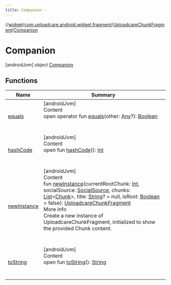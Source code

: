 ```yaml
---
title: Companion -
---
```

//[widget](../../../index.md)/[com.uploadcare.android.widget.fragment](../../index.md)/[UploadcareChunkFragment](../index.md)/[Companion](index.md)



# Companion  
 [androidJvm] object [Companion](index.md)   


## Functions  
  
|  Name|  Summary| 
|---|---|
| <a name="kotlin/Any/equals/#kotlin.Any?/PointingToDeclaration/"></a>[equals](../../../com.uploadcare.android.widget.worker/-uploadcare-work-manager-initializer/index.md#%5Bkotlin%2FAny%2Fequals%2F%23kotlin.Any%3F%2FPointingToDeclaration%2F%5D%2FFunctions%2F814613827)| <a name="kotlin/Any/equals/#kotlin.Any?/PointingToDeclaration/"></a>[androidJvm]  <br>Content  <br>open operator fun [equals](../../../com.uploadcare.android.widget.worker/-uploadcare-work-manager-initializer/index.md#%5Bkotlin%2FAny%2Fequals%2F%23kotlin.Any%3F%2FPointingToDeclaration%2F%5D%2FFunctions%2F814613827)(other: [Any](https://kotlinlang.org/api/latest/jvm/stdlib/kotlin/-any/index.html)?): [Boolean](https://kotlinlang.org/api/latest/jvm/stdlib/kotlin/-boolean/index.html)  <br><br><br>
| <a name="kotlin/Any/hashCode/#/PointingToDeclaration/"></a>[hashCode](../../../com.uploadcare.android.widget.worker/-uploadcare-work-manager-initializer/index.md#%5Bkotlin%2FAny%2FhashCode%2F%23%2FPointingToDeclaration%2F%5D%2FFunctions%2F814613827)| <a name="kotlin/Any/hashCode/#/PointingToDeclaration/"></a>[androidJvm]  <br>Content  <br>open fun [hashCode](../../../com.uploadcare.android.widget.worker/-uploadcare-work-manager-initializer/index.md#%5Bkotlin%2FAny%2FhashCode%2F%23%2FPointingToDeclaration%2F%5D%2FFunctions%2F814613827)(): [Int](https://kotlinlang.org/api/latest/jvm/stdlib/kotlin/-int/index.html)  <br><br><br>
| <a name="com.uploadcare.android.widget.fragment/UploadcareChunkFragment.Companion/newInstance/#kotlin.Int#com.uploadcare.android.widget.data.SocialSource#kotlin.collections.List[com.uploadcare.android.widget.data.Chunk]#kotlin.String?#kotlin.Boolean/PointingToDeclaration/"></a>[newInstance](new-instance.md)| <a name="com.uploadcare.android.widget.fragment/UploadcareChunkFragment.Companion/newInstance/#kotlin.Int#com.uploadcare.android.widget.data.SocialSource#kotlin.collections.List[com.uploadcare.android.widget.data.Chunk]#kotlin.String?#kotlin.Boolean/PointingToDeclaration/"></a>[androidJvm]  <br>Content  <br>fun [newInstance](new-instance.md)(currentRootChunk: [Int](https://kotlinlang.org/api/latest/jvm/stdlib/kotlin/-int/index.html), socialSource: [SocialSource](../../../com.uploadcare.android.widget.data/-social-source/index.md), chunks: [List](https://kotlinlang.org/api/latest/jvm/stdlib/kotlin.collections/-list/index.html)<[Chunk](../../../com.uploadcare.android.widget.data/-chunk/index.md)>, title: [String](https://kotlinlang.org/api/latest/jvm/stdlib/kotlin/-string/index.html)? = null, isRoot: [Boolean](https://kotlinlang.org/api/latest/jvm/stdlib/kotlin/-boolean/index.html) = false): [UploadcareChunkFragment](../index.md)  <br>More info  <br>Create a new instance of UploadcareChunkFragment, initialized to show the provided Chunk content.  <br><br><br>
| <a name="kotlin/Any/toString/#/PointingToDeclaration/"></a>[toString](../../../com.uploadcare.android.widget.worker/-uploadcare-work-manager-initializer/index.md#%5Bkotlin%2FAny%2FtoString%2F%23%2FPointingToDeclaration%2F%5D%2FFunctions%2F814613827)| <a name="kotlin/Any/toString/#/PointingToDeclaration/"></a>[androidJvm]  <br>Content  <br>open fun [toString](../../../com.uploadcare.android.widget.worker/-uploadcare-work-manager-initializer/index.md#%5Bkotlin%2FAny%2FtoString%2F%23%2FPointingToDeclaration%2F%5D%2FFunctions%2F814613827)(): [String](https://kotlinlang.org/api/latest/jvm/stdlib/kotlin/-string/index.html)  <br><br><br>

